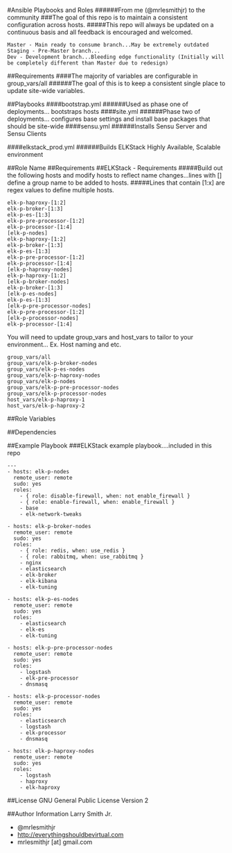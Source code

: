 #Ansible Playbooks and Roles
######From me (@mrlesmithjr) to the community
###The goal of this repo is to maintain a consistent configuration across hosts.
#####This repo will always be updated on a continuous basis and all feedback is encouraged and welcomed.
````
Master - Main ready to consume branch...May be extremely outdated
Staging - Pre-Master branch...
Dev - Development branch...Bleeding edge functionality (Initially will be completely different than Master due to redesign)
````

##Requirements
####The majority of variables are configurable in group_vars/all
######The goal of this is to keep a consistent single place to update site-wide variables.

##Playbooks
####bootstrap.yml
######Used as phase one of deployments... bootstraps hosts
####site.yml
######Phase two of deployments... configures base settings and install base packages that should be site-wide
####sensu.yml
######Installs Sensu Server and Sensu Clients

####elkstack_prod.yml
######Builds ELKStack Highly Available, Scalable environment

##Role Name
##Requirements
##ELKStack - Requirements
#####Build out the following hosts and modify hosts to reflect name changes...lines with [] define a group name to be added to hosts.
#####Lines that contain [1:x] are regex values to define multiple hosts.
````
elk-p-haproxy-[1:2]
elk-p-broker-[1:3]
elk-p-es-[1:3]
elk-p-pre-processor-[1:2]
elk-p-processor-[1:4]
[elk-p-nodes]
elk-p-haproxy-[1:2]
elk-p-broker-[1:3]
elk-p-es-[1:3]
elk-p-pre-processor-[1:2]
elk-p-processor-[1:4]
[elk-p-haproxy-nodes]
elk-p-haproxy-[1:2]
[elk-p-broker-nodes]
elk-p-broker-[1:3]
[elk-p-es-nodes]
elk-p-es-[1:3]
[elk-p-pre-processor-nodes]
elk-p-pre-processor-[1:2]
[elk-p-processor-nodes]
elk-p-processor-[1:4]
````
You will need to update group_vars and host_vars to tailor to your environment... Ex. Host naming and etc.
````
group_vars/all
group_vars/elk-p-broker-nodes
group_vars/elk-p-es-nodes
group_vars/elk-p-haproxy-nodes
group_vars/elk-p-nodes
group_vars/elk-p-pre-processor-nodes
group_vars/elk-p-processor-nodes
host_vars/elk-p-haproxy-1
host_vars/elk-p-haproxy-2
````
##Role Variables

##Dependencies

##Example Playbook
###ELKStack example playbook....included in this repo
````
---
- hosts: elk-p-nodes
  remote_user: remote
  sudo: yes
  roles:
    - { role: disable-firewall, when: not enable_firewall }
    - { role: enable-firewall, when: enable_firewall }
    - base
    - elk-network-tweaks

- hosts: elk-p-broker-nodes
  remote_user: remote
  sudo: yes
  roles:
    - { role: redis, when: use_redis }
    - { role: rabbitmq, when: use_rabbitmq }
    - nginx
    - elasticsearch
    - elk-broker
    - elk-kibana
    - elk-tuning

- hosts: elk-p-es-nodes
  remote_user: remote
  sudo: yes
  roles:
    - elasticsearch
    - elk-es
    - elk-tuning

- hosts: elk-p-pre-processor-nodes
  remote_user: remote
  sudo: yes
  roles:
    - logstash
    - elk-pre-processor
    - dnsmasq

- hosts: elk-p-processor-nodes
  remote_user: remote
  sudo: yes
  roles:
    - elasticsearch
    - logstash
    - elk-processor
    - dnsmasq

- hosts: elk-p-haproxy-nodes
  remote_user: remote
  sudo: yes
  roles:
    - logstash
    - haproxy
    - elk-haproxy
````

##License
GNU General Public License Version 2

##Author Information
Larry Smith Jr.
- @mrlesmithjr
- http://everythingshouldbevirtual.com
- mrlesmithjr [at] gmail.com

